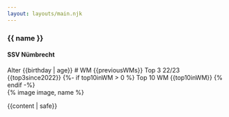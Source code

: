 ```yaml
---
layout: layouts/main.njk
---
```


<div class="card fahrer">
  <h3 class="name">{{ name }}</h3>
  <h4 class="team">SSV Nümbrecht</h4>
  <div class="stats">
    <span class="age label">Alter</span>
    <span class="age value">{{birthday | age}}</span>
    <span class="prevWM label"># WM</span>
    <span class="prevWM value">{{previousWMs}}</span>
    <span class="top3 label">Top 3 22/23</span>
    <span class="top3 value">{{top3since2022}}</span>
    {%- if top10inWM > 0 %}
    <span class="top10 label">Top 10 WM</span>
    <span class="top10 value">{{top10inWM}}</span>
    {% endif -%}
  </div>
  {% image image, name %}
</div>

{{content | safe}}


